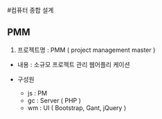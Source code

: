 
#컴퓨터 종합 설계



## PMM

1. 프로젝트명 : PMM ( project management master )

- 내용 : 소규모 프로젝트 관리 웹어플리 케이션

- 구성원
	- js : PM
	- gc : Server ( PHP )
	- wm : UI ( Bootstrap, Gant, jQuery )
	

	



